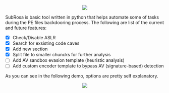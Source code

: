 <p align="center">
  <img  src="https://github.com/ihack4falafel/SubRosa/blob/master/Logo.png">
</p>
 
SubRosa is basic tool written in python that helps automate some of tasks during the PE files backdooring process. The following are list of the current and future features:
- [x] Check/Disable ASLR
- [x] Search for exsisting code caves
- [x] Add new section
- [x] Split file to smaller chuncks for further analysis
- [ ] Add AV sandbox evasion template (heuristic analysis)
- [ ] Add custom encoder template to bypass AV (signature-based) detection 

As you can see in the following demo, options are pretty self explanatory. 
<p align="center">
  <img  src="https://github.com/ihack4falafel/SubRosa/blob/master/Demo.gif">
</p>
